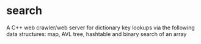 search
======
A C++ web crawler/web server for dictionary key lookups via the following data structures: map, AVL tree, hashtable and binary search of an array

